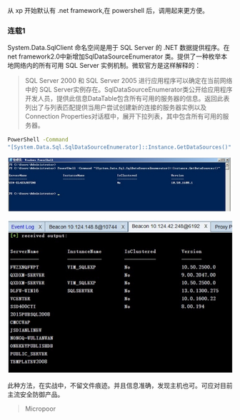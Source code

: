 从 xp 开始默认有 .net framework,在 powershell 后，调用起来更方便。

### 连载1
System.Data.SqlClient 命名空间是用于 SQL Server 的 .NET 数据提供程序。在net framework2.0中新增加SqlDataSourceEnumerator 类。提供了一种枚举本地网络内的所有可用 SQL Server 实例机制。微软官方是这样解释的：

>   SQL Server 2000 和 SQL Server 2005 进行应用程序可以确定在当前网络中的 SQL Server实例存在。SqlDataSourceEnumerator类公开给应用程序开发人员，提供此信息DataTable包含所有可用的服务器的信息。返回此表列出了与列表匹配提供当用户尝试创建新的连接的服务器实例以及Connection Properties对话框中，展开下拉列表，其中包含所有可用的服务器。

```bash
PowerShell -Command 
"[System.Data.Sql.SqlDataSourceEnumerator]::Instance.GetDataSources()"
```  
![](/img/56279a8ac03519b94850df0f82c9835a.jpg)

![](/img/cfcaa6274999ba01237a3d0265ed7b45.jpg)

此种方法，在实战中，不留文件痕迹。并且信息准确，发现主机也可。可应对目前主流安全防御产品。

>   Micropoor
